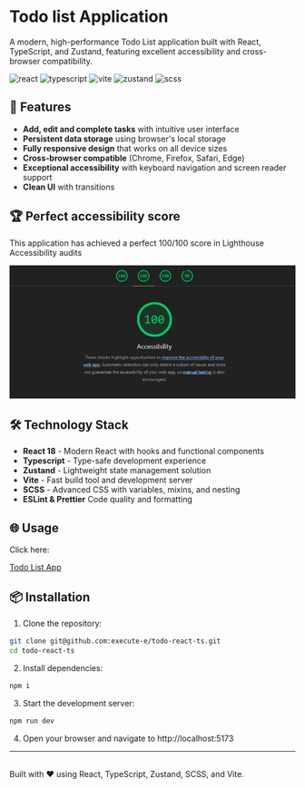 # Todo list Application

A modern, high-performance Todo List application built with React, TypeScript, and Zustand, featuring excellent accessibility and cross-browser compatibility.

![react](https://img.shields.io/badge/React-18.2.0-blue)
![typescript](https://img.shields.io/badge/TypeScript-5.0.0-blue)
![vite](https://img.shields.io/badge/Vite-4.4.0-purple)
![zustand](https://img.shields.io/badge/Zustand-4.4.0-orange)
![scss](https://img.shields.io/badge/SCSS-1.66.0-pink)

## 🚀 Features

+ **Add, edit and complete tasks** with intuitive user interface
+ **Persistent data storage** using browser's local storage
+ **Fully responsive design** that works on all device sizes
+ **Cross-browser compatible** (Chrome, Firefox, Safari, Edge)
+ **Exceptional accessibility** with keyboard navigation and screen reader support
+ **Clean UI** with transitions

## 🏆 Perfect accessibility score

This application has achieved a perfect 100/100 score in Lighthouse Accessibility audits

![accessibility](./readme/accessibility.jpg)

## 🛠️ Technology Stack

+ **React 18** - Modern React with hooks and functional components
+ **Typescript** - Type-safe development experience
+ **Zustand** - Lightweight state management solution
+ **Vite** - Fast build tool and development server
+ **SCSS** - Advanced CSS with variables, mixins, and nesting
+ **ESLint & Prettier** Code quality and formatting

## 🌐 Usage

Click here:

[Todo List App](https://execute-e.github.io/todo-react-ts/ "This app")

## 📦 Installation

1. Clone the repository:
```bash
git clone git@github.com:execute-e/todo-react-ts.git
cd todo-react-ts
```
2. Install dependencies:
```bash
npm i
```
3. Start the development server:
```bash
npm run dev
```
4. Open your browser and navigate to http://localhost:5173

---
<br>
Built with ❤️ using React, TypeScript, Zustand, SCSS, and Vite.